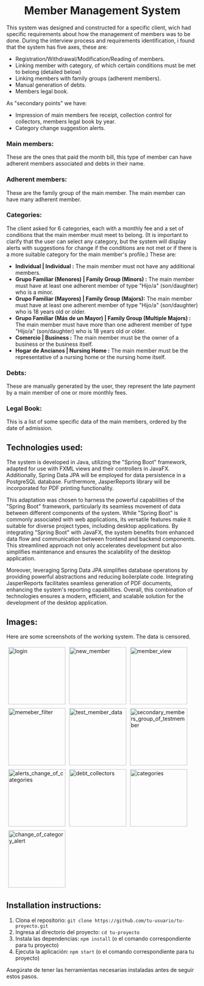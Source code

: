 <h1 align="center">Member Management System</h1>

This system was designed and constructed for a specific client, wich had specific requirements about how the management of members was to be done.
During the interview process and requirements identification, i found that the system has five axes, these are:
- Registration/Withdrawal/Modification/Reading of members.
- Linking member with category, of which certain conditions must be met to belong (detailed below)
- Linking members with family groups (adherent members).
- Manual generation of debts.
- Members legal book.

As "secondary points" we have:
- Impression of main members fee receipt, collection control for collectors, members legal book by year.
- Category change suggestion alerts.

<h3>Main members:</h3>
These are the ones that paid the month bill, this type of member can have adherent members associated and debts in their name.

<h3>Adherent members:</h3>
These are the family group of the main member. The main member can have many adherent member.

<h3>Categories:</h3>
The client asked for 6 categories, each with a monthly fee and a set of conditions that the main member must meet to belong. (It is important to clarify that the user can select any category, but the system will display alerts with suggestions for change if the conditions are not met or if there is a more suitable category for the main member's profile.) These are:

- **Individual | Individual :**  The main member must not have any additional members.
- **Grupo Familiar (Menores) | Family Group (Minors) :** The main member must have at least one adherent member of type "Hijo/a" (son/daughter) who is a minor.
- **Grupo Familiar (Mayores) | Family Group (Majors):** The main member must have at least one adherent member of type "Hijo/a" (son/daughter) who is 18 years old or older.
- **Grupo Familiar (Más de un Mayor) | Family Group (Multiple Majors) :** The main member must have more than one adherent member of type "Hijo/a" (son/daughter) who is 18 years old or older.
- **Comercio | Business :** The main member must be the owner of a business or the business itself.
- **Hogar de Ancianos | Nursing Home :** The main member must be the representative of a nursing home or the nursing home itself.

<h3>Debts:</h3>
These are manually generated by the user, they represent the late payment by a main member of one or more monthly fees.

<h3>Legal Book:</h3>
This is a list of some specific data of the main members, ordered by the date of admission. 

## Technologies used:
The system is developed in Java, utilizing the "Spring Boot" framework, adapted for use with FXML views and their controllers in JavaFX. Additionally, Spring Data JPA will be employed for data persistence in a PostgreSQL database. Furthermore, JasperReports library will be incorporated for PDF printing functionality.

This adaptation was chosen to harness the powerful capabilities of the "Spring Boot" framework, particularly its seamless movement of data between different components of the system. While "Spring Boot" is commonly associated with web applications, its versatile features make it suitable for diverse project types, including desktop applications. By integrating "Spring Boot" with JavaFX, the system benefits from enhanced data flow and communication between frontend and backend components. This streamlined approach not only accelerates development but also simplifies maintenance and ensures the scalability of the desktop application.

Moreover, leveraging Spring Data JPA simplifies database operations by providing powerful abstractions and reducing boilerplate code. Integrating JasperReports facilitates seamless generation of PDF documents, enhancing the system's reporting capabilities. Overall, this combination of technologies ensures a modern, efficient, and scalable solution for the development of the desktop application.
## Images:
Here are some screenshots of the working system. The data is censored.
<div style="display: flex; flex-wrap: wrap;">
    <img src="https://github.com/aleberh23/member-management-system/assets/158856472/eacc1808-4bd4-4d46-97e9-81ef0dfe7ddb" alt="login" style="width: 150px; margin: 5px;">
    <img src="https://github.com/aleberh23/member-management-system/assets/158856472/9fe36de3-d7ce-4722-b489-a46c4cd87028" alt="new_member" style="width: 150px; margin: 5px;">
    <img src="https://github.com/aleberh23/member-management-system/assets/158856472/207e1894-a077-4e2e-bc7f-3db68b828f7c" alt="member_view" style="width: 150px; margin: 5px;">
    <img src="https://github.com/aleberh23/member-management-system/assets/158856472/c99face8-3d39-41e8-8b1a-ef5e8987b103" alt="memeber_filter" style="width: 150px; margin: 5px;">
    <img src="https://github.com/aleberh23/member-management-system/assets/158856472/e1020b1d-1fbf-48d1-8e64-35d8705cd960" alt="test_member_data" style="width: 150px; margin: 5px;">
    <img src="https://github.com/aleberh23/member-management-system/assets/158856472/c285712d-66e4-48e0-85eb-e2305498ee6c" alt="secondary_members_group_of_testmember" style="width: 150px; margin: 5px;">
    <img src="https://github.com/aleberh23/member-management-system/assets/158856472/1b929ee0-9878-4fb0-82af-51039729e080" alt="alerts_change_of_categories" style="width: 150px; margin: 5px;">
    <img src="https://github.com/aleberh23/member-management-system/assets/158856472/f308cbdf-3717-4584-b330-586f6b783628" alt="debt_collectors" style="width: 150px; margin: 5px;">
    <img src="https://github.com/aleberh23/member-management-system/assets/158856472/c1d8db8b-09ea-4960-bdd8-bca810650106" alt="categories" style="width: 150px; margin: 5px;">
    <img src="https://github.com/aleberh23/member-management-system/assets/158856472/a751d009-7bc2-41f7-8b6c-72b11b14b4e7" alt="change_of_category_alert" style="width: 150px; margin: 5px;">
</div>



## Installation instructions:

1. Clona el repositorio: `git clone https://github.com/tu-usuario/tu-proyecto.git`
2. Ingresa al directorio del proyecto: `cd tu-proyecto`
3. Instala las dependencias: `npm install` (o el comando correspondiente para tu proyecto)
4. Ejecuta la aplicación: `npm start` (o el comando correspondiente para tu proyecto)

Asegúrate de tener las herramientas necesarias instaladas antes de seguir estos pasos.
